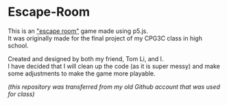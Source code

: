 # Escape-Room
This is an ["escape room"](https://en.wikipedia.org/wiki/Escape_room) game made using p5.js.  
It was originally made for the final project of my CPG3C class in high school.  

Created and designed by both my friend, Tom Li, and I.  
I have decided that I will clean up the code (as it is super messy) and make some adjustments to make the game more playable.  

*(this repository was transferred from my old Github account that was used for class)*
